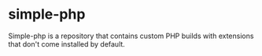 # simple-php
Simple-php is a repository that contains custom PHP builds with extensions that don't come installed by default. 
